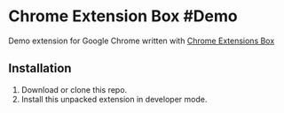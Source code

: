 Chrome Extension Box #Demo
==========================

Demo extension for Google Chrome written with [Chrome Extensions Box](https://github.com/onikienko/chrome-extensions-box)


Installation
------------

1. Download or clone this repo.
2. Install this unpacked extension in developer mode. 

